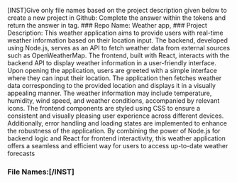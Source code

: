 [INST]Give only file names based on the project description given below to create a new project in Github: Complete the answer within the tokens and return the answer in <answer> tag. ### Repo Name: Weather app, ### Project Description: This weather application aims to provide users with real-time weather information based on their location input. The backend, developed using Node.js, serves as an API to fetch weather data from external sources such as OpenWeatherMap. The frontend, built with React, interacts with the backend API to display weather information in a user-friendly interface.
Upon opening the application, users are greeted with a simple interface where they can input their location. The application then fetches weather data corresponding to the provided location and displays it in a visually appealing manner. The weather information may include temperature, humidity, wind speed, and weather conditions, accompanied by relevant icons.
The frontend components are styled using CSS to ensure a consistent and visually pleasing user experience across different devices. Additionally, error handling and loading states are implemented to enhance the robustness of the application.
By combining the power of Node.js for backend logic and React for frontend interactivity, this weather application offers a seamless and efficient way for users to access up-to-date weather forecasts

### File Names:[/INST] <answer>

